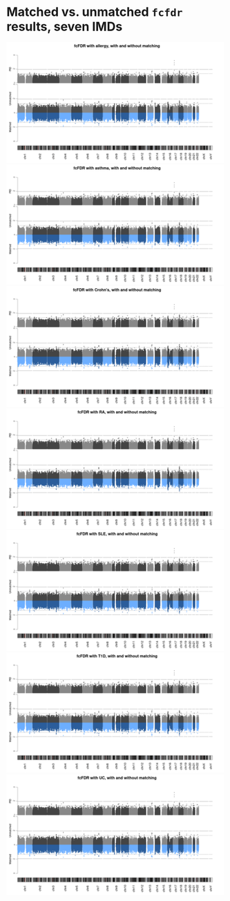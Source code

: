 # Matched vs. unmatched `fcfdr` results, seven IMDs

![](/images/310321/aster_matched_maf.png)
![](/images/310321/asthma_matched_maf.png)
![](/images/310321/cd_matched_maf.png)
![](/images/310321/ra_matched_maf.png)
![](/images/310321/sle_matched_maf.png)
![](/images/310321/t1d_matched_maf.png)
![](/images/310321/uc_matched_maf.png)
